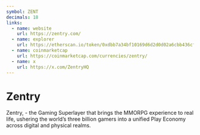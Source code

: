 ```yaml
---
symbol: ZENT
decimals: 18
links:
  - name: website
    url: https://zentry.com/
  - name: explorer
    url: https://etherscan.io/token/0xdbb7a34bf10169d6d2d0d02a6cbb436cf4381bfa
  - name: coinmarketcap
    url: https://coinmarketcap.com/currencies/zentry/
  - name: x
    url: https://x.com/ZentryHQ
---
```


# Zentry

Zentry, - the Gaming Superlayer that brings the MMORPG experience to real life, ushering the world’s three billion gamers into a unified Play Economy across digital and physical realms.
